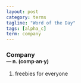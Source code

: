 ```yaml
---
layout: post
category: terms
tagline: "Word of the Day"
tags: [alpha_c]
term: company
---
```


<h3>Company<br/> <small>&mdash; n. (comp<span>&middot;</span>an<span>&middot;</span>y)</small></h3>
<p><ol>
<li>freebies for everyone</li>
</ol></p>
